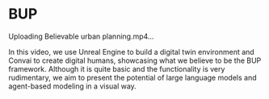 # BUP
Uploading Believable urban planning.mp4…

In this video, we use Unreal Engine to build a digital twin environment and Convai to create digital humans, showcasing what we believe to be the BUP framework. Although it is quite basic and the functionality is very rudimentary, we aim to present the potential of large language models and agent-based modeling in a visual way.
